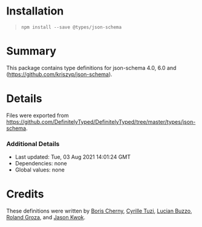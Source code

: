 # Installation

> `npm install --save @types/json-schema`

# Summary

This package contains type definitions for json-schema 4.0, 6.0 and (https://github.com/kriszyp/json-schema).

# Details

Files were exported from https://github.com/DefinitelyTyped/DefinitelyTyped/tree/master/types/json-schema.

### Additional Details

- Last updated: Tue, 03 Aug 2021 14:01:24 GMT
- Dependencies: none
- Global values: none

# Credits

These definitions were written by [Boris Cherny](https://github.com/bcherny), [Cyrille Tuzi](https://github.com/cyrilletuzi), [Lucian Buzzo](https://github.com/lucianbuzzo), [Roland Groza](https://github.com/rolandjitsu), and [Jason Kwok](https://github.com/JasonHK).
